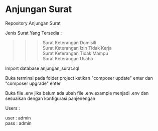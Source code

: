 # Anjungan Surat

Repository Anjungan Surat

Jenis Surat Yang Tersedia :

> > > Surat Keterangan Domisili <br>
> > > Surat Keterangan Izin Tidak Kerja <br>
> > > Surat Keterangan Tidak Mampu <br>
> > > Surat Keterangan Usaha <br>

Import database anjungan_surat.sql

Buka terminal pada folder project ketikan "composer update" enter dan "composer upgrade" enter

Buka file .env jika belum ada ubah file .env.example menjadi .env dan sesuaikan dengan konfigurasi panjenengan

Users :

user : admin <br>
pass : admin
